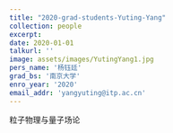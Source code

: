 ```yaml
---
title: "2020-grad-students-Yuting-Yang"
collection: people
excerpt: 
date: 2020-01-01
talkurl: ''
image: assets/images/YutingYang1.jpg
pers_name: '杨钰廷'
grad_bs: '南京大学'
enro_year: '2020' 
email_addr: 'yangyuting@itp.ac.cn'
---
```



粒子物理与量子场论




